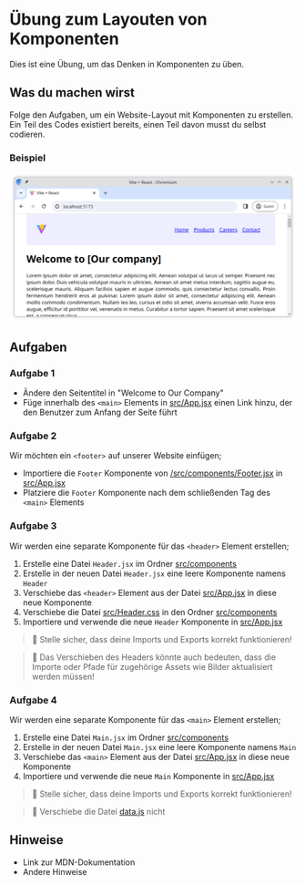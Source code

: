 # Übung zum Layouten von Komponenten

Dies ist eine Übung, um das Denken in Komponenten zu üben.

## Was du machen wirst

Folge den Aufgaben, um ein Website-Layout mit Komponenten zu erstellen. Ein Teil des Codes existiert bereits, einen Teil davon musst du selbst codieren.

### Beispiel

![](example.png)

## Aufgaben

### Aufgabe 1

- Ändere den Seitentitel in "Welcome to Our Company"
- Füge innerhalb des `<main>` Elements in [src/App.jsx](./src/App.jsx) einen Link hinzu, der den Benutzer zum Anfang der Seite führt

### Aufgabe 2

Wir möchten ein `<footer>` auf unserer Website einfügen;

- Importiere die `Footer` Komponente von [/src/components/Footer.jsx](./src/components/Footer.jsx) in [src/App.jsx](./src/App.jsx)
- Platziere die `Footer` Komponente nach dem schließenden Tag des `<main>` Elements

### Aufgabe 3

Wir werden eine separate Komponente für das `<header>` Element erstellen;

1. Erstelle eine Datei `Header.jsx` im Ordner [src/components](./src/components/)
2. Erstelle in der neuen Datei `Header.jsx` eine leere Komponente namens `Header`
3. Verschiebe das `<header>` Element aus der Datei [src/App.jsx](./src/App.jsx) in diese neue Komponente
4. Verschiebe die Datei [src/Header.css](./src/Header.css) in den Ordner [src/components](./src/components/)
5. Importiere und verwende die neue `Header` Komponente in [src/App.jsx](./src/App.jsx)

> 🐷 Stelle sicher, dass deine Imports und Exports korrekt funktionieren!

> 🐏 Das Verschieben des Headers könnte auch bedeuten, dass die Importe oder Pfade für zugehörige Assets wie Bilder aktualisiert werden müssen!

### Aufgabe 4

Wir werden eine separate Komponente für das `<main>` Element erstellen;

1. Erstelle eine Datei `Main.jsx` im Ordner [src/components](./src/components/)
2. Erstelle in der neuen Datei `Main.jsx` eine leere Komponente namens `Main`
3. Verschiebe das `<main>` Element aus der Datei [src/App.jsx](./src/App.jsx) in diese neue Komponente
4. Importiere und verwende die neue `Main` Komponente in [src/App.jsx](./src/App.jsx)

> 🐥 Stelle sicher, dass deine Imports und Exports korrekt funktionieren!

> 🤖 Verschiebe die Datei [data.js](./src/data.js) nicht

## Hinweise

- Link zur MDN-Dokumentation
- Andere Hinweise

